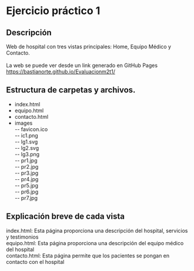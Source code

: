 # Ejercicio práctico 1

## Descripción
Web de hospital con tres vistas principales: Home, Equipo Médico y Contacto.<br><br>
La web se puede ver desde un link generado en GitHub Pages
https://bastianorte.github.io/Evaluacionm2t1/

## Estructura de carpetas y archivos. 
- index.html
- equipo.html
- contacto.html
- images<br>
-- favicon.ico<br>
  -- ic1.png<br>
  -- lg1.svg<br>
  -- lg2.svg<br>
  -- lg3.png<br>
  -- pr1.jpg<br>
  -- pr2.jpg<br>
  -- pr3.jpg<br>
  -- pr4.jpg<br>
  -- pr5.jpg<br>
  -- pr6.jpg<br>
  -- pr7.jpg

## Explicación breve de cada vista
index.html: Esta página proporciona una descripción del hospital, servicios y testimonios<br>
equipo.html: Esta página proporciona una descripción del equipo médico del hospital<br>
contacto.html: Esta página permite que los pacientes se pongan en contacto con el hospital
